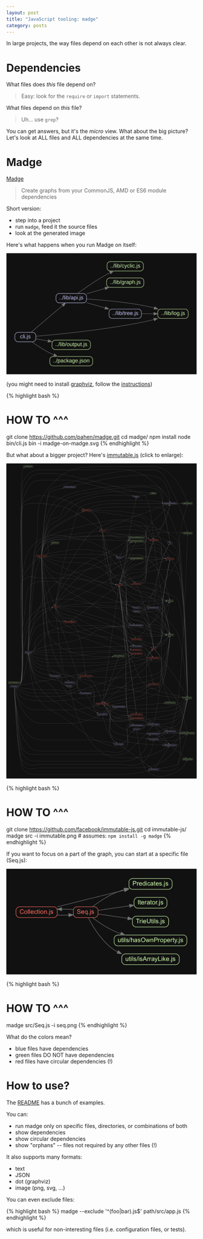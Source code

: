 ```yaml
---
layout: post
title: "JavaScript tooling: madge"
category: posts
---
```


In large projects, the way files depend on each other is not always clear.

# Dependencies

What files does _this_ file depend on?

> Easy: look for the `require` or `import` statements.

What files depend on _this_ file?

> Uh... use `grep`?

You can get answers, but it's the _micro_ view. What about the big picture?  
Let's look at ALL files and ALL dependencies at the same time.


# Madge

[Madge](https://github.com/pahen/madge)

> Create graphs from your CommonJS, AMD or ES6 module dependencies

Short version:

- step into a project
- run `madge`, feed it the source files
- look at the generated image

Here's what happens when you run Madge on itself:

![madge on madge](/assets/surviving-unfamiliar/madge-on-madge.svg)

(you might need to install [graphviz](https://www.graphviz.org/), follow the [instructions](https://github.com/pahen/madge#graphviz-optional))

{% highlight bash %}
# HOW TO ^^^
git clone https://github.com/pahen/madge.git
cd madge/
npm install
node bin/cli.js bin -i madge-on-madge.svg
{% endhighlight %}

But what about a bigger project? Here's [immutable.js](https://github.com/facebook/immutable-js/) (click to enlarge):

[![immutable](/assets/surviving-unfamiliar/immutable.png)](/assets/surviving-unfamiliar/immutable.png)

{% highlight bash %}
# HOW TO ^^^
git clone https://github.com/facebook/immutable-js.git
cd immutable-js/
madge src -i immutable.png   # assumes: `npm install -g madge`
{% endhighlight %}

If you want to focus on a part of the graph, you can start at a specific file (Seq.js):

[![part of immutable](/assets/surviving-unfamiliar/seq.png)](/assets/surviving-unfamiliar/seq.png)

{% highlight bash %}
# HOW TO ^^^
madge src/Seq.js -i seq.png
{% endhighlight %}

What do the colors mean?

- blue files have dependencies
- green files DO NOT have dependencies
- red files have circular dependencies (!)

# How to use?

The [README](https://github.com/pahen/madge#cli) has a bunch of examples.

You can:
- run madge only on specific files, directories, or combinations of both
- show dependencies
- show circular dependencies
- show "orphans" -- files not required by any other files (!)

It also supports many formats:
- text
- JSON
- dot (graphviz)
- image (png, svg, ...)

You can even exclude files:

{% highlight bash %}
madge --exclude '^(foo|bar)\.js$' path/src/app.js
{% endhighlight %}

which is useful for non-interesting files (i.e. configuration files, or tests).

